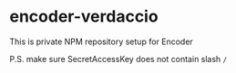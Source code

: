 # encoder-verdaccio

This is private NPM repository setup for Encoder

P.S. make sure SecretAccessKey does not contain slash `/`

